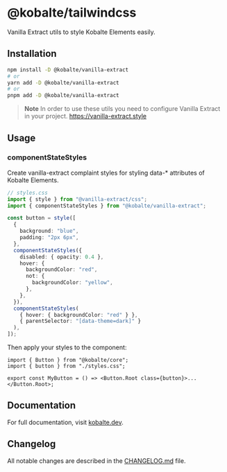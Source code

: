 # @kobalte/tailwindcss

Vanilla Extract utils to style Kobalte Elements easily.

## Installation

```bash
npm install -D @kobalte/vanilla-extract
# or
yarn add -D @kobalte/vanilla-extract
# or
pnpm add -D @kobalte/vanilla-extract
```

> **Note** In order to use these utils you need to configure Vanilla Extract in your project. https://vanilla-extract.style

## Usage

### componentStateStyles

Create vanilla-extract complaint styles for styling data-\* attributes of Kobalte Elements.

```ts
// styles.css
import { style } from "@vanilla-extract/css";
import { componentStateStyles } from "@kobalte/vanilla-extract";

const button = style([
  {
    background: "blue",
    padding: "2px 6px",
  },
  componentStateStyles({
    disabled: { opacity: 0.4 },
    hover: {
      backgroundColor: "red",
      not: {
        backgroundColor: "yellow",
      },
    },
  }),
  componentStateStyles(
    { hover: { backgroundColor: "red" } },
    { parentSelector: "[data-theme=dark]" }
  ),
]);
```

Then apply your styles to the component:

```tsx
import { Button } from "@kobalte/core";
import { button } from "./styles.css";

export const MyButton = () => <Button.Root class={button}>...</Button.Root>;
```

## Documentation

For full documentation, visit [kobalte.dev](https://kobalte.dev/docs/overview/styling#using-the-tailwindcss-plugin).

## Changelog

All notable changes are described in the [CHANGELOG.md](./CHANGELOG.md) file.
